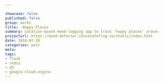 ```yaml
---

showcase: false
published: false
group: works
title:  Happy Places
summary: Location-based mood-logging app to track 'happy places' around your city. Built with Bootstrap, jQuery, Flask and Redis. Uses geospatial capabilities of Redis.
projecturl: https://mood-detector.chocolatefrog.co/static/index.html
date: 2018-07-20
categories: post
meta:
tags:
- flask
- redis
- d3
- google-cloud-engine
---
```

